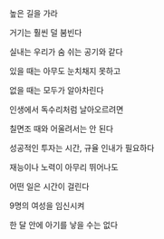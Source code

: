 높은 길을 가라

거기는 훨씬 덜 붐빈다

실내는 우리가 숨 쉬는 공기와 같다

있을 때는 아무도 눈치채지 못하고

없을 때는 모두가 알아차린다

인생에서 독수리처럼 날아오르려면

칠면조 때와 어울려서는 안 된다

성공적인 투자는 시간, 규율 인내가 필요하다

재능이나 노력이 아무리 뛰어나도

어떤 일은 시간이 걸린다

9명의 여성을 임신시켜

한 달 안에 아기를 낳을 수는 없다

